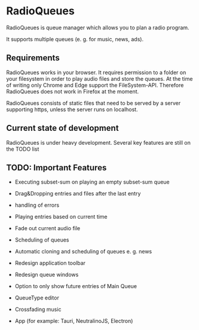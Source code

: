 # RadioQueues

RadioQueues is queue manager which allows you to plan a radio program.

It supports multiple queues (e. g. for music, news, ads).

## Requirements

RadioQueues works in your browser. It requires permission to a folder on your filesystem in order to play audio files and store the queues. At the time of writing only Chrome and Edge support the FileSystem-API. Therefore RadioQueues does not work in Firefox at the moment.

RadioQueues consists of static files that need to be served by a server supporting https, unless the server runs on localhost.

## Current state of development

RadioQueues is under heavy development. Several key features are still on the TODO list

## TODO: Important Features

- Executing subset-sum on playing an empty subset-sum queue
- Drag&Dropping entries and files after the last entry
- handling of errors
- Playing entries based on current time

- Fade out current audio file
- Scheduling of queues
- Automatic cloning and scheduling of queues e. g. news
- Redesign application toolbar
- Redesign queue windows
- Option to only show future entries of Main Queue
- QueueType editor
- Crossfading music
- App (for example: Tauri, NeutralinoJS, Electron)
